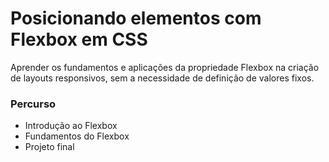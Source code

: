 # Posicionando elementos com Flexbox em CSS

Aprender os fundamentos e aplicações da propriedade Flexbox na criação de layouts responsivos, sem a necessidade de definição de valores fixos.

### Percurso

- Introdução ao Flexbox
- Fundamentos do Flexbox
- Projeto final
